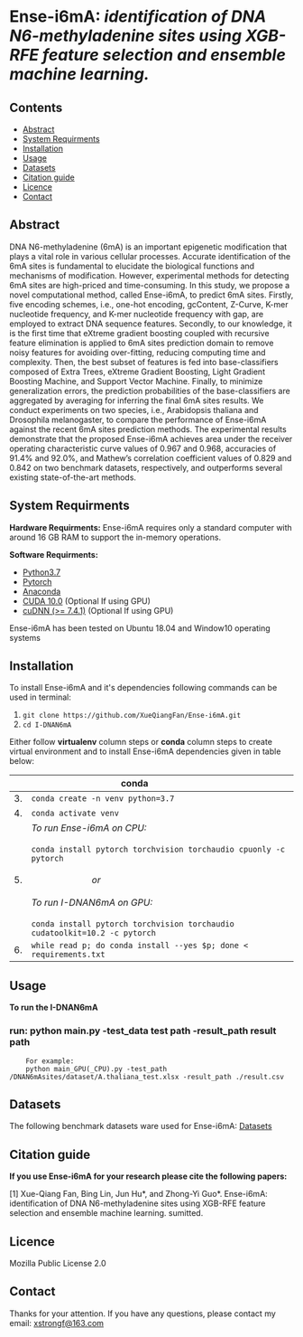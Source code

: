 Ense-i6mA: *identification of DNA N6-methyladenine sites using XGB-RFE feature selection and ensemble machine learning.*
====

Contents
----
  * [Abstract](#abstract)
  * [System Requirments](#system-requirments)
  * [Installation](#installation)
  * [Usage](#usage)
  * [Datasets](#datasets)
  * [Citation guide](#citation-guide)
  * [Licence](#licence)
  * [Contact](#contact)


Abstract
----
DNA N6-methyladenine (6mA) is an important epigenetic modification that plays a vital role in various cellular processes. Accurate identification of the 6mA sites is fundamental to elucidate the biological functions and mechanisms of modification. However, experimental methods for detecting 6mA sites are high-priced and time-consuming. In this study, we propose a novel computational method, called Ense-i6mA, to predict 6mA sites. Firstly, five encoding schemes, i.e., one-hot encoding, gcContent, Z-Curve, K-mer nucleotide frequency, and K-mer nucleotide frequency with gap, are employed to extract DNA sequence features. Secondly, to our knowledge, it is the first time that eXtreme gradient boosting coupled with recursive feature elimination is applied to 6mA sites prediction domain to remove noisy features for avoiding over-fitting, reducing computing time and complexity. Then, the best subset of features is fed into base-classifiers composed of Extra Trees, eXtreme Gradient Boosting, Light Gradient Boosting Machine, and Support Vector Machine. Finally, to minimize generalization errors, the prediction probabilities of the base-classifiers are aggregated by averaging for inferring the final 6mA sites results. We conduct experiments on two species, i.e., Arabidopsis thaliana and Drosophila melanogaster, to compare the performance of Ense-i6mA against the recent 6mA sites prediction methods. The experimental results demonstrate that the proposed Ense-i6mA achieves area under the receiver operating characteristic curve values of 0.967 and 0.968, accuracies of 91.4% and 92.0%, and Mathew’s correlation coefficient values of 0.829 and 0.842 on two benchmark datasets, respectively, and outperforms several existing state-of-the-art methods. 

System Requirments
----

**Hardware Requirments:**
Ense-i6mA requires only a standard computer with around 16 GB RAM to support the in-memory operations.

**Software Requirments:**
* [Python3.7](https://docs.python-guide.org/starting/install3/linux/)
* [Pytorch](https://pytorch.org/)
* [Anaconda](https://anaconda.org/anaconda/virtualenv)
* [CUDA 10.0](https://developer.nvidia.com/cuda-10.0-download-archive) (Optional If using GPU)
* [cuDNN (>= 7.4.1)](https://developer.nvidia.com/cudnn) (Optional If using GPU)

Ense-i6mA has been tested on Ubuntu 18.04 and Window10 operating systems

Installation
----

To install Ense-i6mA and it's dependencies following commands can be used in terminal:

1. `git clone https://github.com/XueQiangFan/Ense-i6mA.git`
2. `cd I-DNAN6mA`

Either follow **virtualenv** column steps or **conda** column steps to create virtual environment and to install Ense-i6mA dependencies given in table below:<br />

|  | &nbsp;&nbsp;&nbsp;&nbsp;&nbsp;&nbsp;&nbsp;&nbsp;&nbsp;&nbsp;&nbsp;&nbsp;&nbsp;&nbsp;&nbsp;&nbsp;&nbsp;&nbsp;&nbsp;&nbsp;&nbsp;&nbsp;&nbsp;&nbsp;&nbsp;&nbsp;&nbsp;&nbsp;&nbsp;&nbsp;&nbsp;&nbsp;&nbsp;&nbsp;&nbsp;&nbsp; conda |
| :- | :--- |
| 3. |  `conda create -n venv python=3.7` |
| 4. |  `conda activate venv` | 
| 5. |  *To run Ense-i6mA on CPU:*<br /> <br /> `conda install pytorch torchvision torchaudio cpuonly -c pytorch` <br /> <br /> &nbsp;&nbsp;&nbsp;&nbsp;&nbsp;&nbsp;&nbsp;&nbsp;&nbsp;&nbsp;&nbsp;&nbsp;&nbsp;&nbsp;&nbsp;&nbsp;&nbsp;&nbsp;&nbsp;&nbsp;&nbsp;&nbsp;&nbsp;&nbsp; *or* <br /> <br />*To run I-DNAN6mA on GPU:*<br /> <br /> `conda install pytorch torchvision torchaudio cudatoolkit=10.2 -c pytorch` |
| 6. | `while read p; do conda install --yes $p; done < requirements.txt` | 

Usage
----

**To run the I-DNAN6mA**
### run: python main.py -test_data test path -result_path result path
~~~
    For example:
    python main_GPU(_CPU).py -test_path /DNAN6mAsites/dataset/A.thaliana_test.xlsx -result_path ./result.csv
~~~

Datasets
----

The following benchmark datasets ware used for Ense-i6mA:
[Datasets](https://github.com/XueQiangFan/Ense-i6mA/tree/main/Benchmark%20datasets)

Citation guide
----

**If you use Ense-i6mA for your research please cite the following papers:**

[1] Xue-Qiang Fan, Bing Lin, Jun Hu*, and Zhong-Yi Guo*. Ense-i6mA: identification of DNA N6-methyladenine sites using XGB-RFE feature selection and ensemble machine learning. sumitted.

Licence
----
Mozilla Public License 2.0

Contact
----
Thanks for your attention. If you have any questions, please contact my email: xstrongf@163.com
